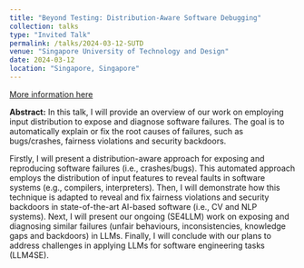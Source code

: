 ```yaml
---
title: "Beyond Testing: Distribution-Aware Software Debugging"
collection: talks
type: "Invited Talk"
permalink: /talks/2024-03-12-SUTD
venue: "Singapore University of Technology and Design"
date: 2024-03-12
location: "Singapore, Singapore"
---
```


[More information here](https://istd.sutd.edu.sg/latest-seminars/)

**Abstract:** In this talk, I will provide an overview of our work on employing input distribution to expose and diagnose software failures. The goal is to automatically explain or fix the root causes of failures, such as bugs/crashes, fairness violations and security backdoors.

Firstly, I will present a distribution-aware approach for exposing and reproducing software failures (i.e., crashes/bugs). This automated approach employs the distribution of input features to reveal faults in software systems (e.g., compilers, interpreters). Then, I will demonstrate how this technique is adapted to reveal and fix fairness violations and security backdoors in state-of-the-art AI-based software (i.e., CV and NLP systems). Next, I will present our ongoing (SE4LLM) work on exposing and diagnosing similar failures (unfair behaviours, inconsistencies, knowledge gaps and backdoors) in LLMs. Finally, I will conclude with our plans to address challenges in applying LLMs for software engineering tasks (LLM4SE).
